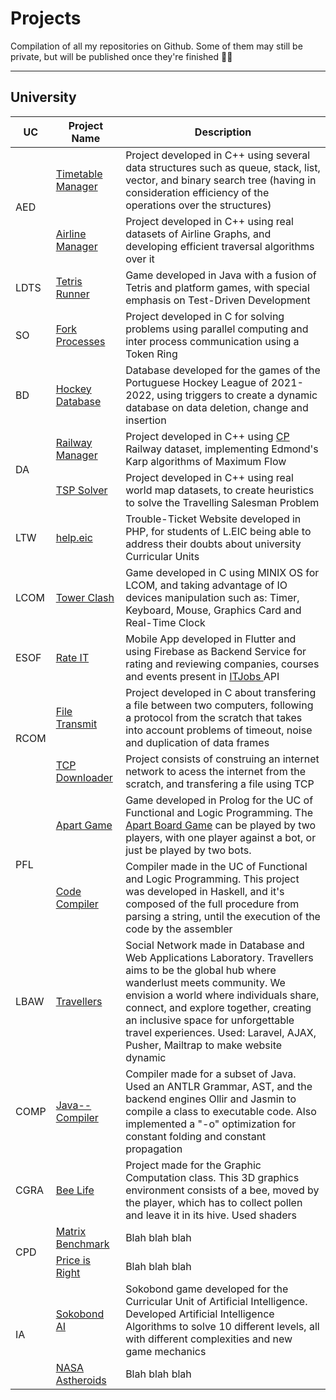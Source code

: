 # Projects
Compilation of all my repositories on Github. Some of them may still be private, but will be published once they're finished 👷‍♂️

---
## University

<table>
  <thead>
    <tr>
      <th>UC</th>
      <th>Project Name</th>
      <th>Description</th>
    </tr>
  </thead>
  <tbody>
    <tr>
      <td rowspan=2>AED</td>
      <td><a href="https://github.com/francis802/Timetable-Manager">Timetable Manager</a></td>
      <td>Project developed in C++ using several data structures such as queue, stack, list, vector, and binary search tree (having in consideration efficiency of the operations over the structures)</td>
    </tr>
    <tr>
      <td><a href="https://github.com/francis802/Airlines-Manager">Airline Manager</a></td>
      <td>Project developed in C++ using real datasets of Airline Graphs, and developing efficient traversal algorithms over it</td>
    </tr>
    <tr>
      <td> LDTS </td>
      <td><a href="https://github.com/francis802/Tetris-Runner">Tetris Runner</a></td>
      <td> Game developed in Java with a fusion of Tetris and platform games, with special emphasis on Test-Driven Development </td>
    </tr>
    <tr>
      <td> SO </td>
      <td><a href="https://github.com/francis802/Fork-Processes">Fork Processes</a></td>
      <td> Project developed in C for solving problems using parallel computing and inter process communication using a Token Ring </td>
    </tr>
    <tr>
      <td> BD </td>
      <td><a href="https://github.com/francis802/Hockey-Database">Hockey Database</a></td>
      <td> Database developed for the games of the Portuguese Hockey League of 2021-2022, using triggers to create a dynamic database on data deletion, change and insertion </td>
    </tr>
    <tr>
      <td rowspan=2>DA</td>
      <td><a href="https://github.com/francis802/Railway-Manager">Railway Manager</a></td>
      <td> Project developed in C++ using <a href="https://www.cp.pt/passageiros/pt">CP</a> Railway dataset, implementing Edmond's Karp algorithms of Maximum Flow </td>
    </tr>
    <tr>
      <td><a href="https://github.com/francis802/TSP-Solver">TSP Solver</a></td>
      <td> Project developed in C++ using real world map datasets, to create heuristics to solve the Travelling Salesman Problem </td>
    </tr>
    <tr>
      <td> LTW </td>
      <td><a href="https://github.com/francis802/heLpEIC">help.eic</a></td>
      <td> Trouble-Ticket Website developed in PHP, for students of L.EIC being able to address their doubts about university Curricular Units </td>
    </tr>
    <tr>
      <td> LCOM </td>
      <td><a href="https://github.com/francis802/Tower-Clash">Tower Clash</a></td>
      <td> Game developed in C using MINIX OS for LCOM, and taking advantage of IO devices manipulation such as: Timer, Keyboard, Mouse, Graphics Card and Real-Time Clock </td>
    </tr>
    <tr>
      <td> ESOF </td>
      <td><a href="https://github.com/francis802/Rate-IT">Rate IT</a></td>
      <td> Mobile App developed in Flutter and using Firebase as Backend Service for rating and reviewing companies, courses and events present in <a href="https://www.itjobs.pt/"> ITJobs </a> API </td>
    </tr>
    <tr>
      <td rowspan=2>RCOM</td>
      <td><a href="https://github.com/francis802/rcom2324/tree/main/lab1">File Transmit</a></td>
      <td>Project developed in C about transfering a file between two computers, following a protocol from the scratch that takes into account problems of timeout, noise and duplication of data frames</td>
    </tr>
    <tr>
      <td><a href="https://github.com/francis802/rcom2324/tree/main/lab2">TCP Downloader</a></td>
      <td>Project consists of construing an internet network to acess the internet from the scratch, and transfering a file using TCP</td>
    </tr>
    <tr>
      <td rowspan=2>PFL</td>
      <td><a href="https://github.com/francis802/Apart-Game">Apart Game</a></td>
      <td> Game developed in Prolog for the UC of Functional and Logic Programming. The <a href="https://kanare-abstract.com/en/pages/apart">Apart Board Game</a> can be played by two players, with one player against a bot, or just be played by two bots. </td>
    </tr>
    <tr>
      <td><a href="https://github.com/francis802/Code-Compiler">Code Compiler</a></td>
      <td> Compiler made in the UC of Functional and Logic Programming. This project was developed in Haskell, and it's composed of the full procedure from parsing a string, until the execution of the code by the assembler </td>
    </tr>
    <tr>
      <td>LBAW</td>
      <td><a href="https://github.com/francis802/Travellers">Travellers</a></td>
      <td>Social Network made in Database and Web Applications Laboratory. Travellers aims to be the global hub where wanderlust meets community. We envision a world where individuals share, connect, and explore together, creating an inclusive space for unforgettable travel experiences. Used: Laravel, AJAX, Pusher, Mailtrap to make website dynamic</td>
    </tr>
    <tr>
      <td>COMP</td>
      <td><a href="https://github.com/francis802/JavaMM-Compiler">Java-- Compiler</a></td>
      <td>Compiler made for a subset of Java. Used an ANTLR Grammar, AST, and the backend engines Ollir and Jasmin to compile a class to executable code. Also implemented a "-o" optimization for constant folding and constant propagation</td>
    </tr>
    <tr>
      <td>CGRA</td>
      <td><a href="https://github.com/francis802/Bee-Life">Bee Life</a></td>
      <td>Project made for the Graphic Computation class. This 3D graphics environment consists of a bee, moved by the player, which has to collect pollen and leave it in its hive. Used shaders</td>
    </tr>
    <tr>
      <td rowspan=2>CPD</td>
      <td><a href="https://github.com/francis802/Matrix-Benchmark">Matrix Benchmark</a></td>
      <td>Blah blah blah</td>
    </tr>
    <tr>
      <td><a href="https://github.com/francis802/Price-Right">Price is Right</a></td>
      <td>Blah blah blah</td>
    </tr>
    <tr>
      <td rowspan=2>IA</td>
      <td><a href="https://github.com/francis802/SokobondAI">Sokobond AI</a></td>
      <td>Sokobond game developed for the Curricular Unit of Artificial Intelligence. Developed Artificial Intelligence Algorithms to solve 10 different levels, all with different complexities and new game mechanics</td>
    </tr>
    <tr>
      <td><a href="https://github.com/francis802/NASA-Astheroids">NASA Astheroids</a></td>
      <td>Blah blah blah</td>
    </tr>
  </tbody>
</table>
